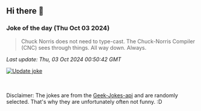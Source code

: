 ## Hi there 👋

### Joke of the day (Thu Oct 03 2024)
<!-- joke -->
>Chuck Norris does not need to type-cast. The Chuck-Norris Compiler (CNC) sees through things. All way down. Always.
<!-- /joke -->

*Last update: Thu, 03 Oct 2024 00:50:42 GMT*

[![Update joke](https://github.com/nclskfm/nclskfm/actions/workflows/joke.yml/badge.svg)](https://github.com/nclskfm/nclskfm/actions/workflows/joke.yml)

<br><br>
Disclaimer: The jokes are from the [Geek-Jokes-api](https://github.com/sameerkumar18/geek-joke-api) and are randomly selected. That's why they are unfortunately often not funny. :D
